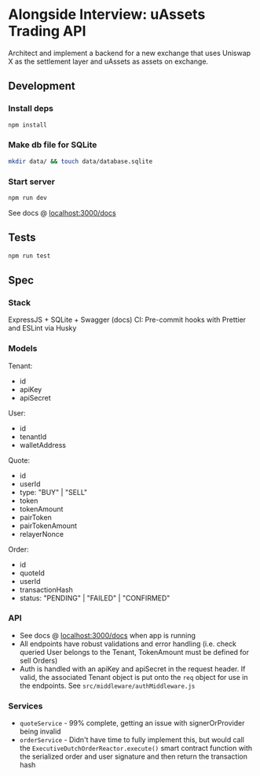 # Alongside Interview: uAssets Trading API

Architect and implement a backend for a new exchange that uses Uniswap X as the settlement layer and uAssets as assets on exchange.

## Development

### Install deps

```bash
npm install
```

### Make db file for SQLite

```bash
mkdir data/ && touch data/database.sqlite
```

### Start server

```bash
npm run dev
```

See docs @ [localhost:3000/docs](http://localhost:3000/docs/)

## Tests

```bash
npm run test
```

## Spec

### Stack

ExpressJS + SQLite + Swagger (docs)
CI: Pre-commit hooks with Prettier and ESLint via Husky

### Models

Tenant:

- id
- apiKey
- apiSecret

User:

- id
- tenantId
- walletAddress

Quote:

- id
- userId
- type: "BUY" | "SELL"
- token
- tokenAmount
- pairToken
- pairTokenAmount
- relayerNonce

Order:

- id
- quoteId
- userId
- transactionHash
- status: "PENDING" | "FAILED" | "CONFIRMED"

### API

- See docs @ [localhost:3000/docs](http://localhost:3000/docs/) when app is running
- All endpoints have robust validations and error handling (i.e. check queried User belongs to the Tenant, TokenAmount must be defined for sell Orders)
- Auth is handled with an apiKey and apiSecret in the request header. If valid, the associated Tenant object is put onto the `req` object for use in the endpoints. See `src/middleware/authMiddleware.js`

### Services

- `quoteService` - 99% complete, getting an issue with signerOrProvider being invalid
- `orderService` - Didn't have time to fully implement this, but would call the `ExecutiveDutchOrderReactor.execute()` smart contract function with the serialized order and user signature and then return the transaction hash
